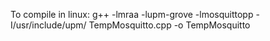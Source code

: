 To compile in linux:
g++ -lmraa -lupm-grove -lmosquittopp -I/usr/include/upm/ TempMosquitto.cpp -o TempMosquitto
